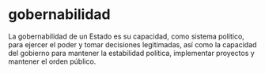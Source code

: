 # gobernabilidad

La gobernabilidad de un Estado es su capacidad, como sistema político, para ejercer el poder y tomar decisiones legitimadas, así como la capacidad del gobierno para mantener la estabilidad política, implementar proyectos y mantener el orden público. <!--Definición inicial con ayuda de GPT-->

